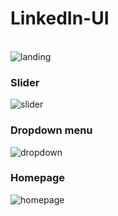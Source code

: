 # LinkedIn-UI
<br>
<image src="https://github.com/ChefJoseph/LinkedIn-UI/blob/main/public/images/Landing-1.png" alt="landing"/>
<br>
<h3>Slider</h3>
<image src="https://github.com/ChefJoseph/LinkedIn-UI/blob/main/public/images/Slider-1.png" alt="slider"/>
<br>
<h3>Dropdown menu</h3>
<image src="https://github.com/ChefJoseph/LinkedIn-UI/blob/main/public/images/Dropdown-1.png" alt="dropdown"/>
<br>
<h3>Homepage</h3>
<image src="https://github.com/ChefJoseph/LinkedIn-UI/blob/main/public/images/Home-1.png" alt="homepage"/>
